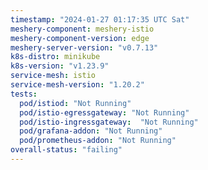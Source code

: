```yaml
---
timestamp: "2024-01-27 01:17:35 UTC Sat"
meshery-component: meshery-istio
meshery-component-version: edge
meshery-server-version: "v0.7.13"
k8s-distro: minikube
k8s-version: "v1.23.9"
service-mesh: istio
service-mesh-version: "1.20.2"
tests:
  pod/istiod: "Not Running"
  pod/istio-egressgateway: "Not Running"
  pod/istio-ingressgateway:  "Not Running"
  pod/grafana-addon: "Not Running"
  pod/prometheus-addon: "Not Running"
overall-status: "failing"
---
```

